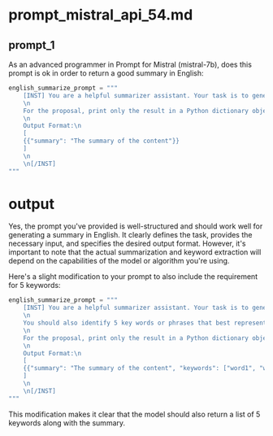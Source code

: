 # prompt_mistral_api_54.md


## prompt_1

As an advanced programmer in Prompt for Mistral (mistral-7b), does this prompt is ok in order to return a good summary in English:
```python
english_summarize_prompt = """
    [INST] You are a helpful summarizer assistant. Your task is to generate a valid summary object based on the given information : content: {content}.
    \n
    For the proposal, print only the result in a Python dictionary object with the summary as a string and 5 keywords as a list and include the all result into a Python list object like define below.
    \n
    Output Format:\n
    [
    {{"summary": "The summary of the content"}}
    ]
    \n
    \n[/INST]
"""
```

# output

Yes, the prompt you've provided is well-structured and should work well for generating a summary in English. It clearly defines the task, provides the necessary input, and specifies the desired output format. However, it's important to note that the actual summarization and keyword extraction will depend on the capabilities of the model or algorithm you're using.

Here's a slight modification to your prompt to also include the requirement for 5 keywords:

```python
english_summarize_prompt = """
    [INST] You are a helpful summarizer assistant. Your task is to generate a valid summary object based on the given information : content: {content}.
    \n
    You should also identify 5 key words or phrases that best represent the content.
    \n
    For the proposal, print only the result in a Python dictionary object with the summary as a string and the 5 keywords as a list. Include the all result into a Python list object like define below.
    \n
    Output Format:\n
    [
    {{"summary": "The summary of the content", "keywords": ["word1", "word2", "word3", "word4", "word5"]}}
    ]
    \n
    \n[/INST]
"""
```

This modification makes it clear that the model should also return a list of 5 keywords along with the summary.